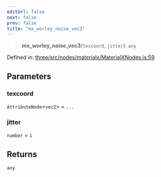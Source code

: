 ```yaml
---
editUrl: false
next: false
prev: false
title: "mx_worley_noise_vec3"
---
```


> **mx\_worley\_noise\_vec3**(`texcoord`, `jitter`): `any`

Defined in: [three/src/nodes/materialx/MaterialXNodes.js:59](https://github.com/DefinitelyMaybe/three-i18n/blob/fa57b79433d1c349ffb23a78727299c8d4190136/three/src/nodes/materialx/MaterialXNodes.js#L59)

## Parameters

### texcoord

`AttributeNode`\<`vec2`\> = `...`

### jitter

`number` = `1`

## Returns

`any`
